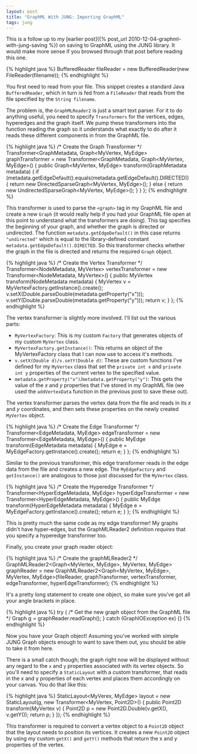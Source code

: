 ```yaml
--- 
layout: post
title: "GraphML With JUNG: Importing GraphML"
tags: jung
---
```


This is a follow up to my  [earlier post]({% post_url 2010-12-04-graphml-with-jung-saving %})
on saving to GraphML using the JUNG library. It would make more sense if you browsed through
that post before reading this one.

{% highlight java %}
BufferedReader fileReader = new BufferedReader(new FileReader(filename));
{% endhighlight %}

You first need to read from your file. This snippet creates a standard Java `BufferedReader`,
which in turn is fed from a `FileReader` that reads from the file specified by the
`String filename`.

The problem is, the `GraphMLReader2` is just a smart text parser. For it to do anything useful,
you need to specify `Transformers` for the vertices, edges, hyperedges and the graph itself.
We pump these transformers into the function reading the graph so it understands what exactly
to do after it reads these different components in from the GraphML file.

{% highlight java %}
/* Create the Graph Transformer */
Transformer<GraphMetadata, Graph<MyVertex, MyEdge> graphTransformer = new Transformer<GraphMetadata, Graph<MyVertex, MyEdge>() {
    public Graph<MyVertex, MyEdge> transform(GraphMetadata metadata) {
        if (metadata.getEdgeDefault().equals(metadata.getEdgeDefault().DIRECTED)) {
            return new DirectedSparseGraph<MyVertex, MyEdge>();
        } else {
            return new UndirectedSparseGraph<MyVertex, MyEdge>();
        }
    }
};
{% endhighlight %}

This transformer is used to parse the `<graph>` tag in my GraphML file and create a new
`Graph` (it would really help if you had your GraphML file open at this point to understand
what the transformers are doing). This tag specifies the beginning of your graph, and whether
the graph is directed or undirected. The function `metadata.getEdgeDefault()` in this case
returns `"undirected"` which is equal to the library-defined constant
`metadata.getEdgeDefault().DIRECTED`. So this transformer checks whether the graph in the file
is directed and returns the required `Graph` object.

{% highlight java %}
/* Create the Vertex Transformer */
Transformer<NodeMetadata, MyVertex> vertexTransformer = new Transformer<NodeMetadata, MyVertex>() {
    public MyVertex transform(NodeMetadata metadata) {
        MyVertex v = MyVertexFactory.getInstance().create();
        v.setX(Double.parseDouble(metadata.getProperty("x")));
        v.setY(Double.parseDouble(metadata.getProperty("y")));
        return v;
    }
};
{% endhighlight %}

The vertex transformer is slightly more involved. I'll list out the various parts:

   * `MyVertexFactory`: This is my custom `Factory` that generates objects of my custom
     `MyVertex` class.
   * `MyVertexFactory.getInstance()`: This returns an object of the MyVertexFactory class
      that I can now use to access it's methods.
   * `v.setX(Double d)/v.setY(Double d)`: These are custom functions I've defined for my
     `MyVertex` class that set the `private int x` and `private int y` properties of the
      current vertex to the specified value.
   * `metadata.getProperty("x")`/`metadata.getProperty("y")`: This gets the value of the
      *x* and *y* properties that I've stored in my GraphML file (we used the `addVertexData`
      function in the previous post to save these out).

The vertex transformer parses the vertex data from the file and reads in its *x* and *y*
coordinates, and then sets these properties on the newly created `MyVertex` object.

{% highlight java %}
/* Create the Edge Transformer */
Transformer<EdgeMetadata, MyEdge> edgeTransformer = new Transformer<EdgeMetadata, MyEdge>() {
    public MyEdge transform(EdgeMetadata metadata) {
        MyEdge e = MyEdgeFactory.getInstance().create();
        return e;
    }
};
{% endhighlight %}

Similar to the previous transformer, this edge transformer reads in the edge data from the
file and creates a new edge. The `MyEdgeFactory` and `getInstance()` are analogous to those
just discussed for the `MyVertex` class.

{% highlight java %}
/* Create the Hyperedge Transformer */
Transformer<HyperEdgeMetadata, MyEdge> hyperEdgeTransformer = new Transformer<HyperEdgeMetadata, MyEdge>() {
    public MyEdge transform(HyperEdgeMetadata metadata) {
        MyEdge e = MyEdgeFactory.getInstance().create();
        return e;
    }
};
{% endhighlight %}

This is pretty much the same code as my edge transformer! My graphs didn't have hyper-edges,
but the GraphMLReader2 definition *requires* that you specify a hyperedge transformer too.

Finally, you create your graph reader object:

{% highlight java %}
/* Create the graphMLReader2 */
GraphMLReader2<Graph<MyVertex, MyEdge>, MyVertex, MyEdge> graphReader = new GraphMLReader2<Graph<MyVertex, MyEdge>, MyVertex, MyEdge>(fileReader, graphTransformer, vertexTransformer, edgeTransformer, hyperEdgeTransformer);
{% endhighlight %}

It's a pretty long statement to create one object, so make sure you've got all your angle brackets
in place.

{% highlight java %}
try {
    /* Get the new graph object from the GraphML file */
    Graph g = graphReader.readGraph();
} catch (GraphIOException ex) {}
{% endhighlight %}

Now you have your Graph object! Assuming you've worked with simple JUNG Graph objects enough to
want to save them out, you should be able to take it from here.

There is a small catch though; the graph right now will be displayed without any regard to the
`x` and `y` properties associated with its vertex objects. So you'll need to specify a
`StaticLayout` with a custom transformer, that reads in the x and y properties of each vertex
and places them accordingly on your canvas. You do that like this:

{% highlight java %}
StaticLayout<MyVerex, MyEdge> layout = new StaticLayout(g, new Transformer<MyVertex, Point2D>() {
    public Point2D transform(MyVertex v) {
        Point2D p = new Point2D.Double(v.getX(), v.getY());
        return p;
    }
});
{% endhighlight %}

This transformer is required to convert a vertex object to a `Point2D` object that the
layout needs to position its vertices. It creates a new `Point2D` object by using my custom
`getX()` and `getY()` methods that return the x and y properties of the vertex.
